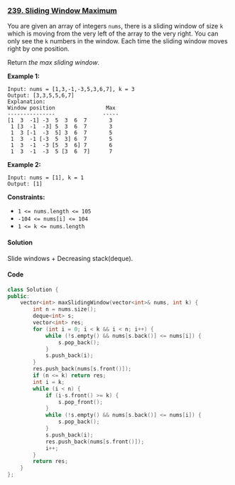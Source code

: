 ### [239. Sliding Window Maximum](https://leetcode.com/problems/sliding-window-maximum/)

You are given an array of integers `nums`, there is a sliding window of size `k` which is moving from the very left of the array to the very right. You can only see the `k` numbers in the window. Each time the sliding window moves right by one position.

Return *the max sliding window*.

 

**Example 1:**

```
Input: nums = [1,3,-1,-3,5,3,6,7], k = 3
Output: [3,3,5,5,6,7]
Explanation: 
Window position                Max
---------------               -----
[1  3  -1] -3  5  3  6  7       3
 1 [3  -1  -3] 5  3  6  7       3
 1  3 [-1  -3  5] 3  6  7       5
 1  3  -1 [-3  5  3] 6  7       5
 1  3  -1  -3 [5  3  6] 7       6
 1  3  -1  -3  5 [3  6  7]      7
```

**Example 2:**

```
Input: nums = [1], k = 1
Output: [1]
```

 

**Constraints:**

- `1 <= nums.length <= 105`
- `-104 <= nums[i] <= 104`
- `1 <= k <= nums.length`

#### Solution

Slide windows + Decreasing stack(deque).

#### Code

```c++
class Solution {
public:
    vector<int> maxSlidingWindow(vector<int>& nums, int k) {
        int n = nums.size();
        deque<int> s;
        vector<int> res;
        for (int i = 0; i < k && i < n; i++) {
            while (!s.empty() && nums[s.back()] <= nums[i]) {
                s.pop_back();
            }
            s.push_back(i);
        }
        res.push_back(nums[s.front()]);
        if (n <= k) return res;
        int i = k;
        while (i < n) {
            if (i-s.front() >= k) {
                s.pop_front();
            }
            while (!s.empty() && nums[s.back()] <= nums[i]) {
                s.pop_back();
            }
            s.push_back(i);
            res.push_back(nums[s.front()]);
            i++;
        }
        return res;
    }
};
```



